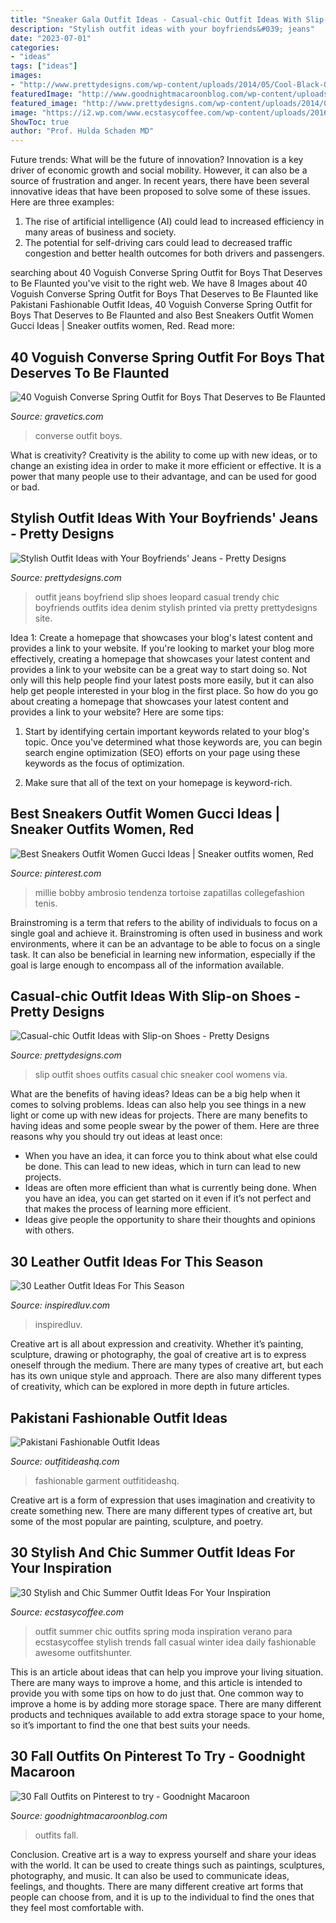 ```yaml
---
title: "Sneaker Gala Outfit Ideas - Casual-chic Outfit Ideas With Slip-on Shoes"
description: "Stylish outfit ideas with your boyfriends&#039; jeans"
date: "2023-07-01"
categories:
- "ideas"
tags: ["ideas"]
images:
- "http://www.prettydesigns.com/wp-content/uploads/2014/05/Cool-Black-Outfit-with-Slip-on-Shoes.jpg"
featuredImage: "http://www.goodnightmacaroonblog.com/wp-content/uploads/2017/08/7cf8f5a661210853a328ffbd8ed31af2.jpg"
featured_image: "http://www.prettydesigns.com/wp-content/uploads/2014/08/Trendy-Outfit-Idea-with-Boyfriend-Jeans.jpg"
image: "https://i2.wp.com/www.ecstasycoffee.com/wp-content/uploads/2016/09/Fashionable-Summer-Outfit-@EcstasyCoffee-30.jpg?resize=599%2C1651"
ShowToc: true
author: "Prof. Hulda Schaden MD"
---
```



Future trends: What will be the future of innovation?
Innovation is a key driver of economic growth and social mobility. However, it can also be a source of frustration and anger. In recent years, there have been several innovative ideas that have been proposed to solve some of these issues. Here are three examples:
1. The rise of artificial intelligence (AI) could lead to increased efficiency in many areas of business and society.
2. The potential for self-driving cars could lead to decreased traffic congestion and better health outcomes for both drivers and passengers.

	

		
searching about 40 Voguish Converse Spring Outfit for Boys That Deserves to Be Flaunted you've visit to the right web. We have 8 Images about 40 Voguish Converse Spring Outfit for Boys That Deserves to Be Flaunted like Pakistani Fashionable Outfit Ideas, 40 Voguish Converse Spring Outfit for Boys That Deserves to Be Flaunted and also Best Sneakers Outfit Women Gucci Ideas | Sneaker outfits women, Red. Read more:
		
    
## 40 Voguish Converse Spring Outfit For Boys That Deserves To Be Flaunted

<img loading=lazy src="https://www.gravetics.com/wp-content/uploads/2017/06/Summer-Outfit-With-Converse.jpg" onerror="this.onerror=null;this.src='https://tse2.mm.bing.net/th?id=OIP.PNpRnr9ld85bywAtrWwleQAAAA&amp;pid=15.1';" alt="40 Voguish Converse Spring Outfit for Boys That Deserves to Be Flaunted">

_Source: gravetics.com_

>converse outfit boys. 

	

What is creativity?
Creativity is the ability to come up with new ideas, or to change an existing idea in order to make it more efficient or effective. It is a power that many people use to their advantage, and can be used for good or bad.

    
## Stylish Outfit Ideas With Your Boyfriends&#039; Jeans - Pretty Designs

<img loading=lazy src="http://www.prettydesigns.com/wp-content/uploads/2014/08/Trendy-Outfit-Idea-with-Boyfriend-Jeans.jpg" onerror="this.onerror=null;this.src='https://tse2.mm.bing.net/th?id=OIP.jwU6Ycs2FqZ7GUf0p9B7tAHaK3&amp;pid=15.1';" alt="Stylish Outfit Ideas with Your Boyfriends&#039; Jeans - Pretty Designs">

_Source: prettydesigns.com_

>outfit jeans boyfriend slip shoes leopard casual trendy chic boyfriends outfits idea denim stylish printed via pretty prettydesigns site. 

	

Idea 1: Create a homepage that showcases your blog's latest content and provides a link to your website.
If you're looking to market your blog more effectively, creating a homepage that showcases your latest content and provides a link to your website can be a great way to start doing so. Not only will this help people find your latest posts more easily, but it can also help get people interested in your blog in the first place. So how do you go about creating a homepage that showcases your latest content and provides a link to your website? Here are some tips:
1. Start by identifying certain important keywords related to your blog's topic. Once you've determined what those keywords are, you can begin search engine optimization (SEO) efforts on your page using these keywords as the focus of optimization.

2. Make sure that all of the text on your homepage is keyword-rich.

    
## Best Sneakers Outfit Women Gucci Ideas | Sneaker Outfits Women, Red

<img loading=lazy src="https://i.pinimg.com/736x/8e/f0/60/8ef0606b2d32f79e8e9e1e13780338ae.jpg" onerror="this.onerror=null;this.src='https://tse3.mm.bing.net/th?id=OIP.xFjfYtWb9AIjjxkh-ufceAAAAA&amp;pid=15.1';" alt="Best Sneakers Outfit Women Gucci Ideas | Sneaker outfits women, Red">

_Source: pinterest.com_

>millie bobby ambrosio tendenza tortoise zapatillas collegefashion tenis. 

	

Brainstroming is a term that refers to the ability of individuals to focus on a single goal and achieve it. Brainstroming is often used in business and work environments, where it can be an advantage to be able to focus on a single task. It can also be beneficial in learning new information, especially if the goal is large enough to encompass all of the information available.

    
## Casual-chic Outfit Ideas With Slip-on Shoes - Pretty Designs

<img loading=lazy src="http://www.prettydesigns.com/wp-content/uploads/2014/05/Cool-Black-Outfit-with-Slip-on-Shoes.jpg" onerror="this.onerror=null;this.src='https://tse1.mm.bing.net/th?id=OIP.E6Ktn8S4Ut38oJkoD3VzpAHaK-&amp;pid=15.1';" alt="Casual-chic Outfit Ideas with Slip-on Shoes - Pretty Designs">

_Source: prettydesigns.com_

>slip outfit shoes outfits casual chic sneaker cool womens via. 

	

What are the benefits of having ideas?
Ideas can be a big help when it comes to solving problems. Ideas can also help you see things in a new light or come up with new ideas for projects. There are many benefits to having ideas and some people swear by the power of them. Here are three reasons why you should try out ideas at least once: 
- When you have an idea, it can force you to think about what else could be done. This can lead to new ideas, which in turn can lead to new projects. 
- Ideas are often more efficient than what is currently being done. When you have an idea, you can get started on it even if it’s not perfect and that makes the process of learning more efficient. 
- Ideas give people the opportunity to share their thoughts and opinions with others.

    
## 30 Leather Outfit Ideas For This Season

<img loading=lazy src="http://www.inspiredluv.com/wp-content/uploads/2017/01/Leather-jacket-1-596x1024.jpg" onerror="this.onerror=null;this.src='https://tse2.mm.bing.net/th?id=OIP.NFEJN9NZiUIdBvHw_Z5GaQHaMu&amp;pid=15.1';" alt="30 Leather Outfit Ideas For This Season">

_Source: inspiredluv.com_

>inspiredluv. 

	

Creative art is all about expression and creativity. Whether it’s painting, sculpture, drawing or photography, the goal of creative art is to express oneself through the medium. There are many types of creative art, but each has its own unique style and approach. There are also many different types of creativity, which can be explored in more depth in future articles.

    
## Pakistani Fashionable Outfit Ideas

<img loading=lazy src="https://outfitideashq.com/wp-content/uploads/2014/08/pakistani-fashion-outfit-ideas-4.jpg" onerror="this.onerror=null;this.src='https://tse4.mm.bing.net/th?id=OIP.GV9nynemfQ7BwWU9UV95AwHaNr&amp;pid=15.1';" alt="Pakistani Fashionable Outfit Ideas">

_Source: outfitideashq.com_

>fashionable garment outfitideashq. 

	

Creative art is a form of expression that uses imagination and creativity to create something new. There are many different types of creative art, but some of the most popular are painting, sculpture, and poetry.

    
## 30 Stylish And Chic Summer Outfit Ideas For Your Inspiration

<img loading=lazy src="https://i2.wp.com/www.ecstasycoffee.com/wp-content/uploads/2016/09/Fashionable-Summer-Outfit-@EcstasyCoffee-30.jpg?resize=599%2C1651" onerror="this.onerror=null;this.src='https://tse3.mm.bing.net/th?id=OIP.LzosUn0VEeGYZ-c715MCCAHaUa&amp;pid=15.1';" alt="30 Stylish and Chic Summer Outfit Ideas For Your Inspiration">

_Source: ecstasycoffee.com_

>outfit summer chic outfits spring moda inspiration verano para ecstasycoffee stylish trends fall casual winter idea daily fashionable awesome outfitshunter. 

	

This is an article about ideas that can help you improve your living situation. There are many ways to improve a home, and this article is intended to provide you with some tips on how to do just that. One common way to improve a home is by adding more storage space. There are many different products and techniques available to add extra storage space to your home, so it’s important to find the one that best suits your needs.

    
## 30 Fall Outfits On Pinterest To Try - Goodnight Macaroon

<img loading=lazy src="http://www.goodnightmacaroonblog.com/wp-content/uploads/2017/08/7cf8f5a661210853a328ffbd8ed31af2.jpg" onerror="this.onerror=null;this.src='https://tse2.mm.bing.net/th?id=OIP.FCjp_J5v46-0fQtQj5mjsQHaQK&amp;pid=15.1';" alt="30 Fall Outfits on Pinterest to try - Goodnight Macaroon">

_Source: goodnightmacaroonblog.com_

>outfits fall. 

	

Conclusion.
Creative art is a way to express yourself and share your ideas with the world. It can be used to create things such as paintings, sculptures, photography, and music. It can also be used to communicate ideas, feelings, and thoughts. There are many different creative art forms that people can choose from, and it is up to the individual to find the ones that they feel most comfortable with.

